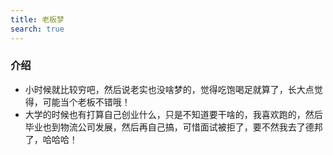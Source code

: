 ```yaml
---
title: 老板梦
search: true
---
```



### 介绍

- 小时候就比较穷吧，然后说老实也没啥梦的，觉得吃饱喝足就算了，长大点觉得，可能当个老板不错哦！
- 大学的时候也有打算自己创业什么，只是不知道要干啥的，我喜欢跑的，然后毕业也到物流公司发展，然后再自己搞，可惜面试被拒了，要不然我去了德邦了，哈哈哈！